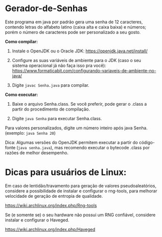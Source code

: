 # Gerador-de-Senhas
Este programa em java por padrão gera uma senha de 12 caracteres, contendo letras do alfabeto latino (caixa alta e caixa baixa) e números; porém o número de caracteres pode ser personalizado a seu gosto.

**Como compilar:**

1) Instale o OpenJDK ou o Oracle JDK: https://openjdk.java.net/install/

2) Configure as suas variáveis de ambiente para o JDK (caso o seu sistema operacional já não faça isso pra você): https://www.formaticabit.com/configurando-variaveis-de-ambiente-no-java/

3) Digite `javac Senha.java` para compilar.

**Como executar:**

1) Baixe o arquivo Senha.class. Se você preferir, pode gerar o .class a partir do procedimento de compilação.

2) Digite `java Senha` para executar Senha.class.

Para valores personalizados, digite um número inteiro após java Senha. (exemplo: `java Senha 20`)

Dica: Algumas versões do OpenJDK permitem executar a partir do código-fonte (`java senha.java`), mas recomendo executar o bytecode .class por razões de melhor desempenho.

<h1>Dicas para usuários de Linux: </h1>

Em caso de lentidão/travamento para geração de valores pseudoaleatórios, considere a possibilidade de instalar e configurar o rng-tools, para melhorar velocidade de geração de entropia de qualidade.

https://wiki.archlinux.org/index.php/Rng-tools

Se (e somente se) o seu hardware não possui um RNG confiável, considere instalar e configurar o Haveged.

https://wiki.archlinux.org/index.php/Haveged
